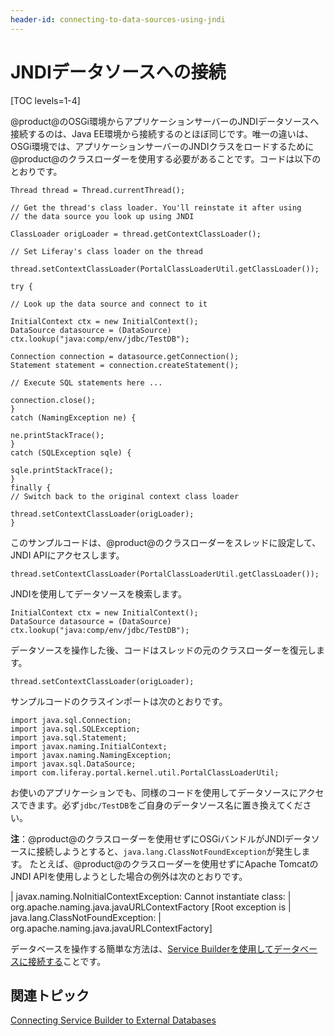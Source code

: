 ```yaml
---
header-id: connecting-to-data-sources-using-jndi
---
```


# JNDIデータソースへの接続

[TOC levels=1-4]

@product@のOSGi環境からアプリケーションサーバーのJNDIデータソースへ接続するのは、Java EE環境から接続するのとほぼ同じです。唯一の違いは、OSGi環境では、アプリケーションサーバーのJNDIクラスをロードするために@product@のクラスローダーを使用する必要があることです。コードは以下のとおりです。

    Thread thread = Thread.currentThread();
    
    // Get the thread's class loader. You'll reinstate it after using
    // the data source you look up using JNDI
    
    ClassLoader origLoader = thread.getContextClassLoader();
    
    // Set Liferay's class loader on the thread
    
    thread.setContextClassLoader(PortalClassLoaderUtil.getClassLoader());
    
    try {
    
    // Look up the data source and connect to it
    
    InitialContext ctx = new InitialContext();
    DataSource datasource = (DataSource)
    ctx.lookup("java:comp/env/jdbc/TestDB");
    
    Connection connection = datasource.getConnection();
    Statement statement = connection.createStatement();
    
    // Execute SQL statements here ...
    
    connection.close();
    }
    catch (NamingException ne) {
    
    ne.printStackTrace();
    }
    catch (SQLException sqle) {
    
    sqle.printStackTrace();
    }
    finally {
    // Switch back to the original context class loader
    
    thread.setContextClassLoader(origLoader);
    }

このサンプルコードは、@product@のクラスローダーをスレッドに設定して、JNDI APIにアクセスします。

    thread.setContextClassLoader(PortalClassLoaderUtil.getClassLoader());

JNDIを使用してデータソースを検索します。

    InitialContext ctx = new InitialContext();
    DataSource datasource = (DataSource)
    ctx.lookup("java:comp/env/jdbc/TestDB");

データソースを操作した後、コードはスレッドの元のクラスローダーを復元します。

    thread.setContextClassLoader(origLoader);

サンプルコードのクラスインポートは次のとおりです。

    import java.sql.Connection;
    import java.sql.SQLException;
    import java.sql.Statement;
    import javax.naming.InitialContext;
    import javax.naming.NamingException;
    import javax.sql.DataSource;
    import com.liferay.portal.kernel.util.PortalClassLoaderUtil;

お使いのアプリケーションでも、同様のコードを使用してデータソースにアクセスできます。必ず`jdbc/TestDB`をご自身のデータソース名に置き換えてください。

**注**：@product@のクラスローダーを使用せずにOSGiバンドルがJNDIデータソースに接続しようとすると、`java.lang.ClassNotFoundException`が発生します。
たとえば、@product@のクラスローダーを使用せずにApache TomcatのJNDI APIを使用しようとした場合の例外は次のとおりです。

|     javax.naming.NoInitialContextException: Cannot instantiate class:
|     org.apache.naming.java.javaURLContextFactory [Root exception is
|     java.lang.ClassNotFoundException:
|     org.apache.naming.java.javaURLContextFactory]

データベースを操作する簡単な方法は、[Service Builderを使用してデータベースに接続する](/docs/7-1/tutorials/-/knowledge_base/t/connecting-service-builder-to-external-databases)ことです。

## 関連トピック

[Connecting Service Builder to External Databases](/docs/7-1/tutorials/-/knowledge_base/t/connecting-service-builder-to-external-databases)
